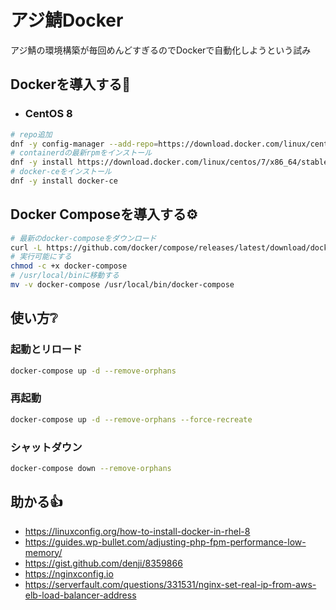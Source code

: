 # アジ鯖Docker

アジ鯖の環境構築が毎回めんどすぎるのでDockerで自動化しようという試み  

## Dockerを導入する🐋

- ### CentOS 8
```bash
# repo追加
dnf -y config-manager --add-repo=https://download.docker.com/linux/centos/docker-ce.repo
# containerdの最新rpmをインストール
dnf -y install https://download.docker.com/linux/centos/7/x86_64/stable/Packages/containerd.io-1.2.6-3.3.el7.x86_64.rpm
# docker-ceをインストール
dnf -y install docker-ce
```

## Docker Composeを導入する⚙
```bash
# 最新のdocker-composeをダウンロード
curl -L https://github.com/docker/compose/releases/latest/download/docker-compose-$(uname -s)-$(uname -m) -o docker-compose
# 実行可能にする
chmod -c +x docker-compose
# /usr/local/binに移動する
mv -v docker-compose /usr/local/bin/docker-compose
```

## 使い方❔

### 起動とリロード
```bash
docker-compose up -d --remove-orphans
```

### 再起動
```bash
docker-compose up -d --remove-orphans --force-recreate
```

### シャットダウン
```bash
docker-compose down --remove-orphans
```

## 助かる👍
- https://linuxconfig.org/how-to-install-docker-in-rhel-8
- https://guides.wp-bullet.com/adjusting-php-fpm-performance-low-memory/
- https://gist.github.com/denji/8359866
- https://nginxconfig.io
- https://serverfault.com/questions/331531/nginx-set-real-ip-from-aws-elb-load-balancer-address
